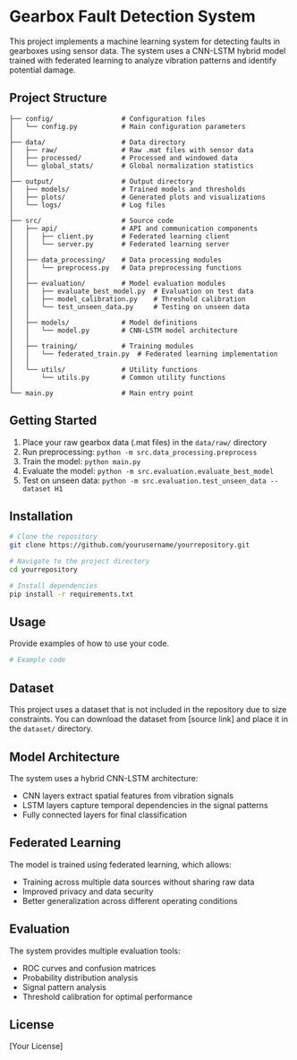 # Gearbox Fault Detection System

This project implements a machine learning system for detecting faults in gearboxes using sensor data. The system uses a CNN-LSTM hybrid model trained with federated learning to analyze vibration patterns and identify potential damage.

## Project Structure

```
├── config/                 # Configuration files
│   └── config.py           # Main configuration parameters
│
├── data/                   # Data directory
│   ├── raw/                # Raw .mat files with sensor data
│   ├── processed/          # Processed and windowed data
│   └── global_stats/       # Global normalization statistics
│
├── output/                 # Output directory
│   ├── models/             # Trained models and thresholds
│   ├── plots/              # Generated plots and visualizations
│   └── logs/               # Log files
│
├── src/                    # Source code
│   ├── api/                # API and communication components
│   │   ├── client.py       # Federated learning client
│   │   └── server.py       # Federated learning server
│   │
│   ├── data_processing/    # Data processing modules
│   │   └── preprocess.py   # Data preprocessing functions
│   │
│   ├── evaluation/         # Model evaluation modules
│   │   ├── evaluate_best_model.py  # Evaluation on test data
│   │   ├── model_calibration.py    # Threshold calibration
│   │   └── test_unseen_data.py     # Testing on unseen data
│   │
│   ├── models/             # Model definitions
│   │   └── model.py        # CNN-LSTM model architecture
│   │
│   ├── training/           # Training modules
│   │   └── federated_train.py  # Federated learning implementation
│   │
│   └── utils/              # Utility functions
│       └── utils.py        # Common utility functions
│
└── main.py                 # Main entry point
```

## Getting Started

1. Place your raw gearbox data (.mat files) in the `data/raw/` directory
2. Run preprocessing: `python -m src.data_processing.preprocess`
3. Train the model: `python main.py`
4. Evaluate the model: `python -m src.evaluation.evaluate_best_model`
5. Test on unseen data: `python -m src.evaluation.test_unseen_data --dataset H1`

## Installation

```bash
# Clone the repository
git clone https://github.com/yourusername/yourrepository.git

# Navigate to the project directory
cd yourrepository

# Install dependencies
pip install -r requirements.txt
```

## Usage

Provide examples of how to use your code.

```python
# Example code
```

## Dataset

This project uses a dataset that is not included in the repository due to size constraints.
You can download the dataset from [source link] and place it in the `dataset/` directory.

## Model Architecture

The system uses a hybrid CNN-LSTM architecture:

- CNN layers extract spatial features from vibration signals
- LSTM layers capture temporal dependencies in the signal patterns
- Fully connected layers for final classification

## Federated Learning

The model is trained using federated learning, which allows:

- Training across multiple data sources without sharing raw data
- Improved privacy and data security
- Better generalization across different operating conditions

## Evaluation

The system provides multiple evaluation tools:

- ROC curves and confusion matrices
- Probability distribution analysis
- Signal pattern analysis
- Threshold calibration for optimal performance

## License

[Your License]
